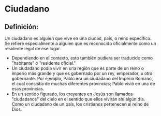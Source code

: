 # Ciudadano

## Definición: 

Un ciudadano es alguien que vive en una ciudad, país, o reino específico. Se refiere especialmente a alguien que es  reconocido oficialmente como un residente legal de ese lugar.

* Dependiendo en el contexto, esto también pudiera ser traducido como "habitante" o  "residente oficial."
* Un ciudadano podía vivir en una región que es parte de un reino o imperio más grande y que es gobernado por un rey, emperador, u otro gobernante. Por ejemplo, Pablo era un ciudadano del Imperio Romano, el cual consistía de muchas diferentes provincias; Pablo vivió en una de esas provincias.
* En un sentido figurado, los creyentes en Jesús son llamados "ciudadanos" del cielo en el sentido que ellos  vivirán ahí algún día. Como un ciudadano de un país, los cristianos pertenecen al reino de Dios.

